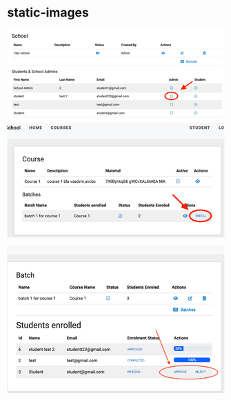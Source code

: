 # static-images


![admin/schools](https://github.com/anilyanduri/static-images/blob/main/school-admin.png)
![student enrolment](https://github.com/anilyanduri/static-images/blob/main/course-batches.png)


![School admin to approve reject](https://github.com/anilyanduri/static-images/blob/main/approve-reject.png)
